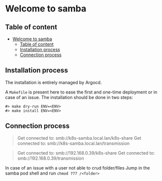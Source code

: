 # Welcome to samba

## Table of content

- [Welcome to samba](#welcome-to-samba)
  - [Table of content](#table-of-content)
  - [Installation process](#installation-process)
  - [Connection process](#connection-process)

## Installation process

The installation is entirely managed by Argocd.

A `Makefile` is present here to ease the first and one-time deployment or in case of an issue.
The installation should be done in two steps:

```shell
#> make dry-run ENV=<ENV>
#> make install ENV=<ENV>
```

## Connection process

> Get connected to: smb://k8s-samba.local.lan/k8s-share
> Get connected to: smb://k8s-samba.local.lan/transmission

> Get connected to: smb://192.168.0.39/k8s-share
> Get connected to: smb://192.168.0.39/transmission

In case of an issue with a user not able to crud folder/files
Jump in the samba pod shell and run `chmod 777 /<folder>`
